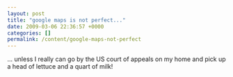 ```yaml
---
layout: post
title: "google maps is not perfect..."
date: 2009-03-06 22:36:57 +0000
categories: []
permalink: /content/google-maps-not-perfect
---
```




\... unless I really can go by the US court of appeals on my home and
pick up a head of lettuce and a quart of milk!





